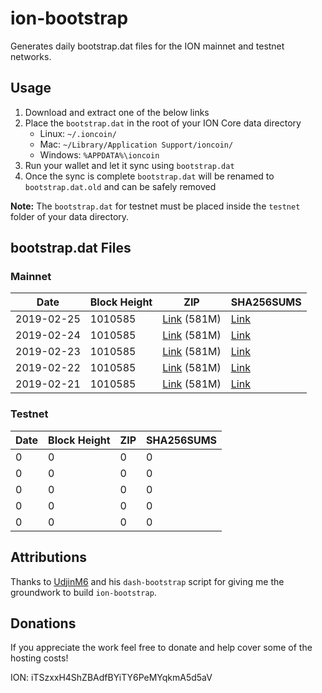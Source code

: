 # ion-bootstrap

Generates daily bootstrap.dat files for the ION mainnet and testnet networks.

## Usage

1. Download and extract one of the below links
2. Place the `bootstrap.dat` in the root of your ION Core data directory
    - Linux: `~/.ioncoin/`
    - Mac: `~/Library/Application Support/ioncoin/`
    - Windows: `%APPDATA%\ioncoin`
3. Run your wallet and let it sync using `bootstrap.dat`
4. Once the sync is complete `bootstrap.dat` will be renamed to `bootstrap.dat.old` and can be safely removed

**Note:** The `bootstrap.dat` for testnet must be placed inside the `testnet` folder of your data directory.

## bootstrap.dat Files

### Mainnet

|    Date    | Block Height | ZIP | SHA256SUMS |
| ---------- | ------------ | --- | ---------- |
| 2019-02-25 | 1010585 | [Link](https://s3-ap-southeast-2.amazonaws.com/ion-bootstrap/mainnet/2019-02-25/bootstrap.dat.zip) (581M) | [Link](https://s3-ap-southeast-2.amazonaws.com/ion-bootstrap/mainnet/2019-02-25/SHA256SUMS) |
| 2019-02-24 | 1010585 | [Link](https://s3-ap-southeast-2.amazonaws.com/ion-bootstrap/mainnet/2019-02-24/bootstrap.dat.zip) (581M) | [Link](https://s3-ap-southeast-2.amazonaws.com/ion-bootstrap/mainnet/2019-02-24/SHA256SUMS) |
| 2019-02-23 | 1010585 | [Link](https://s3-ap-southeast-2.amazonaws.com/ion-bootstrap/mainnet/2019-02-23/bootstrap.dat.zip) (581M) | [Link](https://s3-ap-southeast-2.amazonaws.com/ion-bootstrap/mainnet/2019-02-23/SHA256SUMS) |
| 2019-02-22 | 1010585 | [Link](https://s3-ap-southeast-2.amazonaws.com/ion-bootstrap/mainnet/2019-02-22/bootstrap.dat.zip) (581M) | [Link](https://s3-ap-southeast-2.amazonaws.com/ion-bootstrap/mainnet/2019-02-22/SHA256SUMS) |
| 2019-02-21 | 1010585 | [Link](https://s3-ap-southeast-2.amazonaws.com/ion-bootstrap/mainnet/2019-02-21/bootstrap.dat.zip) (581M) | [Link](https://s3-ap-southeast-2.amazonaws.com/ion-bootstrap/mainnet/2019-02-21/SHA256SUMS) |

### Testnet

|    Date    | Block Height | ZIP | SHA256SUMS |
| ---------- | ------------ | --- | ---------- |
| 0 | 0 | 0 | 0 |
| 0 | 0 | 0 | 0 |
| 0 | 0 | 0 | 0 |
| 0 | 0 | 0 | 0 |
| 0 | 0 | 0 | 0 |

## Attributions

Thanks to [UdjinM6](https://github.com/UdjinM6) and his `dash-bootstrap` script
for giving me the groundwork to build `ion-bootstrap`.

## Donations

If you appreciate the work feel free to donate and help cover some of the
hosting costs!

ION: iTSzxxH4ShZBAdfBYiTY6PeMYqkmA5d5aV
